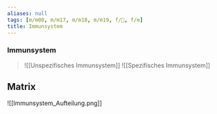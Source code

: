 ```yaml
---
aliases: null
tags: [m/m08, m/m17, m/m18, m/m19, f/🦠, f/⚙️]
title: Immunsystem
---
```

### Immunsystem
>![[Unspezifisches Immunsystem]]
![[Spezifisches Immunsystem]]


## Matrix
![[Immunsystem_Aufteilung.png]]

